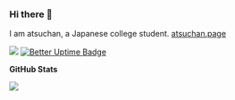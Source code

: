 ### Hi there 👋

I am atsuchan, a Japanese college student. [atsuchan.page](https://atsuchan.page)


[![](https://img.shields.io/mastodon/follow/000000001?domain=https%3A%2F%2Fatsuchan.page&style=social)](https://atsuchan.page/@atsuchan)
[![Better Uptime Badge](https://betteruptime.com/status-badges/v1/monitor/7ndy.svg)](https://status.atsuchan.page)

**GitHub Stats**

<a href="https://github.com/anuraghazra/github-readme-stats">
  <img align="left" src="https://github-readme-stats.vercel.app/api?username=atsu1125&count_private=true&show_icons=true" />
</a>

<!--
**atsu1125/atsu1125** is a ✨ _special_ ✨ repository because its `README.md` (this file) appears on your GitHub profile.

Here are some ideas to get you started:

- 🔭 I’m currently working on ...
- 🌱 I’m currently learning ...
- 👯 I’m looking to collaborate on ...
- 🤔 I’m looking for help with ...
- 💬 Ask me about ...
- 📫 How to reach me: ...
- 😄 Pronouns: ...
- ⚡ Fun fact: ...
-->
